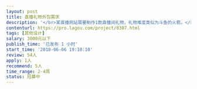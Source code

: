 ```yaml
---                
layout: post       
title: 直播礼物外包需求           
description: '</br>某直播网站需要制作1款直播间礼物，礼物难度类似为斗鱼的火箭。</br>项目周期在2-4周内完成，有其他想要询问的可以通过大鲲联系我</br>'     
contenturl: https://pro.lagou.com/project/8307.html      
tags: [其他设计]            
salary: 3000元以下          
publish_time: '已发布 1 小时'         
start_time: '2018-06-06 19:10:10'           
review: 54人                   
apply: 1人                   
recommend: 5人                   
time_range: 2-4周              
status: 招募中                  
---                 
```

